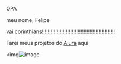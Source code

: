 OPA

meu nome, Felipe

vai corinthians!!!!!!!!!!!!!!!!!!!!!!!!!!!!!!!!!!!!!!!!!!!!!!!!!

Farei meus projetos do [Alura](https://www.alura.com.br/) aqui

<img![image](https://github.com/user-attachments/assets/5a42ece7-6844-4411-b274-2689cdf9b6f5)
